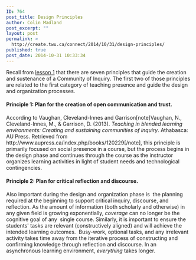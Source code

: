 ```yaml
---
ID: 764
post_title: Design Principles
author: Colin Madland
post_excerpt: ""
layout: post
permalink: >
  http://create.twu.ca/connect/2014/10/31/design-principles/
published: true
post_date: 2014-10-31 10:33:34
---
```

Recall from <a title="Teaching Presence" href="http://elearning.trubox.ca/topic/teaching-presence/"  rel="noopener noreferrer">lesson 1</a> that there are seven principles that guide the creation and sustenance of a Community of Inquiry. The first two of those principles are related to the first category of teaching presence and guide the design and organization processes.
<h4>Principle 1: Plan for the creation of open communication and trust.</h4>
According to Vaughan, Cleveland-Innes and Garrison[note]Vaughan, N., Cleveland-Innes, M., &amp; Garrison, D. (2013). <em>Teaching in blended learning environments: Creating and sustaining communities of inquiry</em>. Athabasca: AU Press. Retrieved from http://www.aupress.ca/index.php/books/120229[/note], this principle is primarily focused on social presence in a course, but the process begins in the design phase and continues through the course as the instructor organizes learning activities in light of student needs and technological contingencies.
<h4>Principle 2: Plan for critical reflection and discourse.</h4>
Also important during the design and organization phase is  the planning required at the beginning to support critical inquiry, discourse, and reflection. As the amount of information (both scholarly and otherwise) in any given field is growing exponentially, <em>coverage</em> can no longer be the cognitive goal of any  single course. Similarly, it is important to ensure the students' tasks are relevant (constructively aligned) and will achieve the intended learning outcomes.  Busy-work, optional tasks, and any irrelevant activity takes time away from the iterative process of constructing and confirming knowledge through reflection and discourse. In an asynchronous learning environment, <em>everything</em> takes longer.